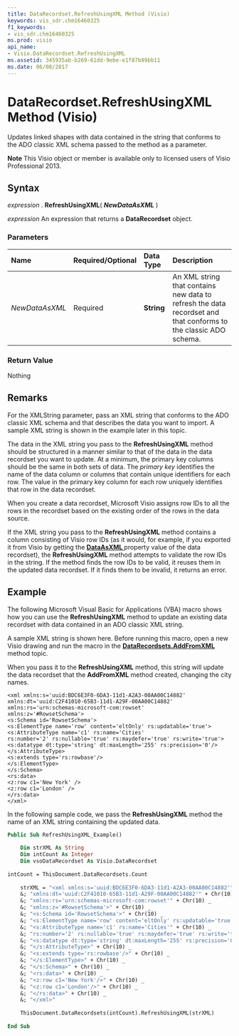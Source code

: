 ```yaml
---
title: DataRecordset.RefreshUsingXML Method (Visio)
keywords: vis_sdr.chm16460325
f1_keywords:
- vis_sdr.chm16460325
ms.prod: visio
api_name:
- Visio.DataRecordset.RefreshUsingXML
ms.assetid: 345935ab-b269-61dd-9ebe-e1f87b89bb11
ms.date: 06/08/2017
---
```



# DataRecordset.RefreshUsingXML Method (Visio)

Updates linked shapes with data contained in the string that conforms to the ADO classic XML schema passed to the method as a parameter.


 **Note**  This Visio object or member is available only to licensed users of Visio Professional 2013.


## Syntax

 _expression_ . **RefreshUsingXML**( **_NewDataAsXML_** )

 _expression_ An expression that returns a **DataRecordset** object.


### Parameters



|**Name**|**Required/Optional**|**Data Type**|**Description**|
|:-----|:-----|:-----|:-----|
| _NewDataAsXML_|Required| **String**|An XML string that contains new data to refresh the data recordset and that conforms to the classic ADO schema.|

### Return Value

Nothing


## Remarks

For the XMLString parameter, pass an XML string that conforms to the ADO classic XML schema and that describes the data you want to import. A sample XML string is shown in the example later in this topic. 

The data in the XML string you pass to the  **RefreshUsingXML** method should be structured in a manner similar to that of the data in the data recordset you want to update. At a minimum, the primary key columns should be the same in both sets of data. The _primary key_ identifies the name of the data column or columns that contain unique identifiers for each row. The value in the primary key column for each row uniquely identifies that row in the data recordset.

When you create a data recordset, Microsoft Visio assigns row IDs to all the rows in the recordset based on the existing order of the rows in the data source. 

If the XML string you pass to the  **RefreshUsingXML** method contains a column consisting of Visio row IDs (as it would, for example, if you exported it from Visio by getting the **[DataAsXML ](Visio.DataRecordset.DataAsXML.md)** property value of the data recordset), the **RefreshUsingXML** method attempts to validate the row IDs in the string. If the method finds the row IDs to be valid, it reuses them in the updated data recordset. If it finds them to be invalid, it returns an error.


## Example

The following Microsoft Visual Basic for Applications (VBA) macro shows how you can use the  **RefreshUsingXML** method to update an existing data recordset with data contained in an ADO classic XML string.

 A sample XML string is shown here. Before running this macro, open a new Visio drawing and run the macro in the **[DataRecordsets.AddFromXML](Visio.DataRecordsets.AddFromXML.md)** method topic.

When you pass it to the  **RefreshUsingXML** method, this string will update the data recordset that the **AddFromXML** method created, changing the city names.




```
<xml xmlns:s='uuid:BDC6E3F0-6DA3-11d1-A2A3-00AA00C14882' 
xmlns:dt='uuid:C2F41010-65B3-11d1-A29F-00AA00C14882' 
xmlns:rs='urn:schemas-microsoft-com:rowset' 
xmlns:z='#RowsetSchema'> 
<s:Schema id='RowsetSchema'> 
<s:ElementType name='row' content='eltOnly' rs:updatable='true'> 
<s:AttributeType name='c1' rs:name='Cities' 
rs:number='2' rs:nullable='true' rs:maydefer='true' rs:write='true'> 
<s:datatype dt:type='string' dt:maxLength='255' rs:precision='0'/> 
</s:AttributeType> 
<s:extends type='rs:rowbase'/> 
</s:ElementType> 
</s:Schema> 
<rs:data> 
<z:row c1='New York' /> 
<z:row c1='London' /> 
</rs:data> 
</xml>
```

In the following sample code, we pass the  **RefreshUsingXML** method the name of an XML string containing the updated data.




```vb
Public Sub RefreshUsingXML_Example() 
 
    Dim strXML As String 
    Dim intCount As Integer 
    Dim vsoDataRecordset As Visio.DataRecordset 
 
intCount = ThisDocument.DataRecordsets.Count 
 
    strXML = "<xml xmlns:s='uuid:BDC6E3F0-6DA3-11d1-A2A3-00AA00C14882'" + Chr(10) _ 
    &; "xmlns:dt='uuid:C2F41010-65B3-11d1-A29F-00AA00C14882'" + Chr(10) _ 
    &; "xmlns:rs='urn:schemas-microsoft-com:rowset'" + Chr(10) _ 
    &; "xmlns:z='#RowsetSchema'>" + Chr(10) _ 
    &; "<s:Schema id='RowsetSchema'>" + Chr(10) _ 
    &; "<s:ElementType name='row' content='eltOnly' rs:updatable='true'>" + Chr(10) _ 
    &; "<s:AttributeType name='c1' rs:name='Cities'" + Chr(10) _ 
    &; "rs:number='2' rs:nullable='true' rs:maydefer='true' rs:write='true'>" + Chr(10) _ 
    &; "<s:datatype dt:type='string' dt:maxLength='255' rs:precision='0'/>" + Chr(10) _ 
    &; "</s:AttributeType>" + Chr(10) _ 
    &; "<s:extends type='rs:rowbase'/>" + Chr(10) _ 
    &; "</s:ElementType>" + Chr(10) _ 
    &; "</s:Schema>" + Chr(10) _ 
    &; "<rs:data>" + Chr(10) _ 
    &; "<z:row c1='New York'/>" + Chr(10) _ 
    &; "<z:row c1='London'/>" + Chr(10) _ 
    &; "</rs:data>" + Chr(10) _ 
    &; "</xml>" 
 
    ThisDocument.DataRecordsets(intCount).RefreshUsingXML(strXML) 
 
End Sub
```


